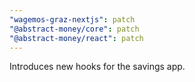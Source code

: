 ```yaml
---
"wagemos-graz-nextjs": patch
"@abstract-money/core": patch
"@abstract-money/react": patch
---
```


Introduces new hooks for the savings app.
